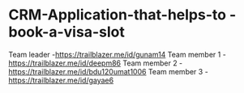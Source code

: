 # CRM-Application-that-helps-to -book-a-visa-slot
Team leader   -https://trailblazer.me/id/gunam14
Team member 1 -https://trailblazer.me/id/deepm86
Team member 2 -https://trailblazer.me/id/bdu120umat1006
Team member 3 -https://trailblazer.me/id/gayae6
